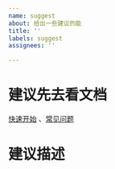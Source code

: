 ```yaml
---
name: suggest
about: 给出一些建议的能
title: ''
labels: suggest
assignees: ''

---
```


# 建议先去看文档
[快速开始](https://easyexcel.opensource.alibaba.com/docs/current/) 、[常见问题](https://easyexcel.opensource.alibaba.com/qa/)
# 建议描述
